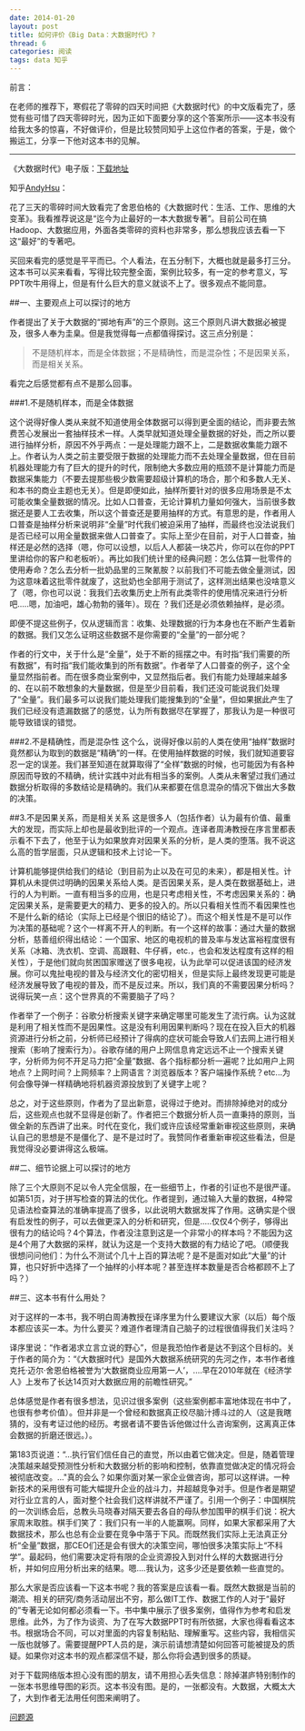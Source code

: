 ```yaml
---
date: 2014-01-20
layout: post
title: 如何评价《Big Data：大数据时代》?
thread: 6
categories: 阅读
tags: data 知乎
---
```


前言：

在老师的推荐下，寒假花了零碎的四天时间把《大数据时代》的中文版看完了，感觉有些可惜了四天零碎时光，因为正如下面要分享的这个答案所示——这本书没有给我太多的惊喜，不好做评价，但是比较赞同知乎上这位作者的答案，于是，做个搬运工，分享一下他对这本书的见解。

----

《大数据时代》电子版：[下载地址](http://pan.baidu.com/s/1eQeLIeQ)

知乎[AndyHsu](http://www.zhihu.com/people/andyhsu)：

花了三天的零碎时间大致看完了舍恩伯格的《大数据时代：生活、工作、思维的大变革》。我看推荐说这是“迄今为止最好的一本大数据专著”。目前公司在搞Hadoop、大数据应用，外面各类零碎的资料也非常多，那么想我应该去看一下这“最好”的专著吧。

买回来看完的感觉是平平而已。个人看法，在五分制下，大概也就是最多打三分。这本书可以买来看看，写得比较完整全面，案例比较多，有一定的参考意义，写PPT吹牛用得上，但是有什么巨大的意义就谈不上了。很多观点不能同意。

##一、主要观点上可以探讨的地方

作者提出了关于大数据的“掷地有声”的三个原则。这三个原则凡讲大数据必被提及，很多人奉为圭臬。但是我觉得每一点都值得探讨。这三点分别是：

>不是随机样本，而是全体数据；不是精确性，而是混杂性；不是因果关系，而是相关关系。

看完之后感觉都有点不是那么回事。

###1.不是随机样本，而是全体数据

这个说得好像人类从来就不知道使用全体数据可以得到更全面的结论，而非要去煞费苦心发展出一套抽样技术一样。人类早就知道处理全量数据的好处，而之所以要进行抽样分析，原因不外乎两点：一是处理能力跟不上，二是数据收集能力跟不上。作者认为人类之前主要受限于数据的处理能力而不去处理全量数据，但在目前机器处理能力有了巨大的提升的时代，限制绝大多数应用的瓶颈不是计算能力而是数据采集能力（不要去提那些极少数需要超级计算机的场合，那个和多数人无关、和本书的商业主题也无关）。但是即便如此，抽样所要针对的很多应用场景是不太可能收集全量数据的情况。比如人口普查，无论计算机力量如何强大，当前很多数据还是要人工去收集，所以这个普查还是要用抽样的方式。有意思的是，作者用人口普查是抽样分析来说明非“全量”时代我们被迫采用了抽样，而最终也没法说我们是否已经可以用全量数据来做人口普查了。实际上至少在目前，对于人口普查，抽样还是必然的选择（嗯，你可以设想，以后人人都装一块芯片，你可以在你的PPT里讲给你的客户和老板听）。再比如我们统计里的经典问题：怎么估算一批零件的使用寿命？怎么去分析一批奶品里的三聚氰胺？以前我们不可能去做全量测试，因为这意味着这批零件就废了，这批奶也全部用于测试了，这样测出结果也没啥意义了（嗯，你也可以说：我我们去收集历史上所有此类零件的使用情况来进行分析吧.....嗯，加油吧，雄心勃勃的骚年）。现在 ？我们还是必须依赖抽样，是必须。

即便不提这些例子，仅从逻辑而言：收集、处理数据的行为本身也在不断产生着新的数据。我们又怎么证明这些数据不是你需要的“全量”的一部分呢？

作者的行文中，关于什么是“全量”，处于不断的摇摆之中。有时指“我们需要的所有数据”，有时指“我们能收集到的所有数据”。作者举了人口普查的例子，这个全量显然指前者。而在很多商业案例中，又显然指后者。我们有能力处理越来越多的、在以前不敢想象的大量数据，但是至少目前看，我们还没可能说我们处理了“全量”。我们最多可以说我们能处理我们能搜集到的“全量”，但如果据此产生了我们已经没有遗漏数据了的感觉，认为所有数据尽在掌握了，那我认为是一种很可能导致错误的错觉。

###2.不是精确性，而是混杂性
这个么，说得好像以前的人类在使用“抽样”数据时竟然都认为取到的数据是“精确”的一样。在使用抽样数据的时候，我们就知道要容忍一定的误差。我们甚至知道在就算取得了“全样”数据的时候，也可能因为有各种原因而导致的不精确，统计实践中对此有相当多的案例。人类从未奢望过我们通过数据分析取得的多数结论是精确的。我们从来都要在信息混杂的情况下做出大多数的决策。

##3.不是因果关系，而是相关关系
这是很多人（包括作者）认为最有价值、最重大的发现，而实际上却也是最收到批评的一个观点。连译者周涛教授在序言里都表示看不下去了，他至于认为如果放弃对因果关系的分析，是人类的堕落。我不说这么高的哲学层面，只从逻辑和技术上讨论一下。

计算机能够提供给我们的结论（到目前为止以及在可见的未来），都是相关性。计算机从未提供过明确的因果关系给人类。是否因果关系，是人类在数据基础上，进行的人为判断。一直有相当多的应用，也是只考虑相关性，不考虑因果关系的：确定因果关系，是需要更大的精力、更多的投入的。所以只看相关性而不看因果性也不是什么新的结论（实际上已经是个很旧的结论了）。而这个相关性是不是可以作为决策的基础呢？这个一样离不开人的判断。有一个这样的故事：通过大量的数据分析，慈善组织得出结论：一个国家、地区的电视机的普及率与发达富裕程度很有关系（冰箱、洗衣机、空调、高跟鞋、牛仔裤，etc.，也会和发达程度有这样的相关性），于是他们就向贫困国家赠送了很多电视，认为此举可以促进该国的经济发展。你可以鬼扯电视的普及与经济文化的密切相关，但是实际上最终发现更可能是经济发展导致了电视的普及，而不是反过来。所以，我们真的不需要因果分析吗？说得玩笑一点：这个世界真的不需要脑子了吗？

作者举了一个例子：谷歌分析搜索关键字来确定哪里可能发生了流行病。认为这就是利用了相关性而不是因果性。这是没有利用因果判断吗？现在在投入巨大的机器资源进行分析之前，分析师已经预计了得病的症状可能会导致人们去网上进行相关搜索（影响了搜索行为）。谷歌存储的用户上网信息肯定远远不止一个搜索关键字，分析师为何不开足马力把“全量”数据、各个指标都分析一遍呢？比如用户上网地点？上网时间？上网频率？上网语言？浏览器版本？客户端操作系统？etc...为何会像导弹一样精确地将机器资源投放到了关键字上呢？

总之，对于这些原则，作者为了显出新意，说得过于绝对。而排除掉绝对的成分后，这些观点也就不显得是创新了。作者把三个数据分析人员一直秉持的原则，当做全新的东西讲了出来。时代在变化，我们或许应该经常重新审视这些原则，来确认自己的思想是不是僵化了、是不是过时了。我赞同作者重新审视这些看法，但是我觉得没必要讲得这么极端。

##二、细节论据上可以探讨的地方

除了三个大原则不足以令人完全信服，在一些细节上，作者的引证也不是很严谨。
如第51页，对于拼写检查的算法的优化。作者提到，通过输入大量的数据，4种常见语法检查算法的准确率提高了很多，以此说明大数据发挥了作用。这确实是个很有启发性的例子，可以去做更深入的分析和研究，但是.....仅仅4个例子，够得出很有力的结论吗？4个算法，作者没注意到这是一个非常小的样本吗？不能因为这是4个用了大数据的采样，就认为这是一个支持大数据的有力结论了吧。（顺便我很想问问他们：为什么不测试个几十上百的算法呢？是不是面对如此“大量”的计算，也只好折中选择了一个抽样的小样本呢？甚至连样本数量是否合格都顾不上了吗？）

##三、这本书有什么用处？

对于这样的一本书，我不明白周涛教授在译序里为什么要建议大家（以后）每个版本都应该买一本。为什么要买？难道作者理清自己脑子的过程很值得我们关注吗？

译序里说：“作者渴求立言立说的野心”，但是我恐怕作者是达不到这个目标的。关于作者的简介为：“《大数据时代》是国外大数据系统研究的先河之作，本书作者维克托·迈尔·舍恩伯格被誉为‘大数据商业应用第一人’，....早在2010年就在《经济学人》上发布了长达14页对大数据应用的前瞻性研究。”

总体感觉是作者有很多想法，见识过很多案例（这些案例都丰富地体现在书中了，也很有参考价值）。但并非是一个曾经和数据真正绞尽脑汁搏斗过的人（这是我瞎猜的，没有考证过他的经历。考据者请不要告诉他做过什么咨询案例，这离真正体会数据的折磨还很远。）。

第183页说道：“...执行官们信任自己的直觉，所以由着它做决定。但是，随着管理决策越来越受预测性分析和大数据分析的影响和控制，依靠直觉做决定的情况将会被彻底改变。..."真的会么？如果你面对某一家企业做咨询，那可以这样讲。一种新技术的采用很有可能大幅提升企业的战斗力，并超越竞争对手。但是作者是期望对行业立言的人，面对整个社会我们这样讲就不严谨了。引用一个例子：中国棋院的一次训练会后，总教头马晓春对隔天要去各自的母队参加围甲的棋手们说：祝大家周末取胜。棋手们笑了：我们只有一半的人能赢啊。同样，如果大家都采用了大数据技术，那么也总有企业要在竞争中落于下风。而既然我们实际上无法真正分析“全量”数据，那CEO们还是会有很大的决策空间，哪怕很多决策实际上“不科学”。最起码，他们需要决定将有限的企业资源投入到对什么样的大数据进行分析，并如何应用分析出来的结果。嗯....我认为，这多少还是要依赖一些直觉的。

那么大家是否应该看一下这本书呢？我的答案是应该看一看。既然大数据是当前的潮流、相关的研究/商务活动层出不穷，那么做IT工作、数据工作的人对于“最好的”专著无论如何都必须看一下。书中集中展示了很多案例，值得作为参考和启发思维。此外，为了作为谈资、为了在写大数据PPT时有所依据，大家也得看看这本书。根据场合不同，可以对里面的内容复制粘贴、理解重写。这些内容，我相信买一版也就够了。需要提醒PPT人员的是，演示前请想清楚如何回答可能被提及的质疑。如果你对这本书的观点都深信不疑，那么你将会遇到很多的质疑。

对于下载网络版本担心没有图的朋友，请不用担心丢失信息：除掉湛庐特别制作的一张本书思维导图的彩页。这本书没有图。是的，一张都没有。大数据，大概太大了，大到作者无法用任何图来阐明了。

[问题源](http://www.zhihu.com/question/20666694)
